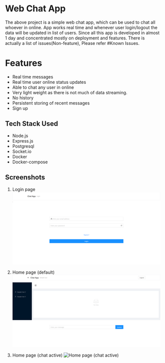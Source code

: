 # Web Chat App

The above project is a simple web chat app, which can be used to chat all whoever in online. App works real time and whenever user login/logout the data will be updated in list of users. Since all this app is developed in almost 1 day and concentrated mostly on deployment and features. There is actually a list of issues(Non-feature), Please refer #Known Issues.

# Features

- Real time messages
- Real time user online status updates
- Able to chat any user in online
- Very light weight as there is not much of data streaming.
- No history
- Persistent storing of recent messages
- Sign up

## Tech Stack Used

- Node.js
- Express.js
- Postgresql
- Socket.io
- Docker
- Docker-compose

## Screenshots

1. Login page
![Login page](https://github.com/isandeep4/node-chat-app/blob/master/login-page.png?raw=true)

2. Home page (default)
![Home page (default)](https://github.com/isandeep4/node-chat-app/blob/master/home-blank.png?raw=true)

4. Home page (chat active)
![Home page (chat active)](https://github.com/isandeep4/node-chat-app/blob/master/annotations-room.png?raw=true)

